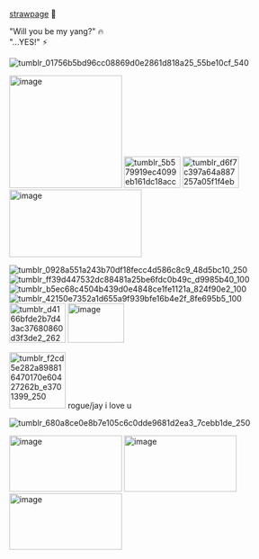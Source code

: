[strawpage](https://picojutsu.straw.page/) 💚

"Will you be my yang?" 🔥      
"...YES!" ⚡  

![tumblr_01756b5bd96cc08869d0e2861d818a25_55be10cf_540](https://github.com/user-attachments/assets/86dce30f-3b8c-4945-938c-598c9efe9a01)

<img width="200" height="200" alt="image" src="https://github.com/user-attachments/assets/3d1c4ad2-6871-4b3f-8932-f98492245198" />  
<img width="100" height="56" alt="tumblr_5b579919ec4099eb161dc18acc49ad4e_40de2a4d_100" src="https://github.com/user-attachments/assets/77a44353-f378-457a-998e-9b1ca966bdf3" /> 
<img width="100" height="56" alt="tumblr_d6f7c397a64a887257a05f1f4ebee1a4_adfe9475_100" src="https://github.com/user-attachments/assets/6d126875-0e59-42b7-af02-2d417e3e4129" />
<img width="235" height="120" alt="image" src="https://github.com/user-attachments/assets/7223eff2-1b24-4230-a4d1-61c5abdc6a45" /> 








![tumblr_0928a551a243b70df18fecc4d586c8c9_48d5bc10_250](https://github.com/user-attachments/assets/7598794a-352a-49b6-acb1-581be61cb4e3)  ![tumblr_ff39d447532dc88481a25be6fdc0b49c_d9985b40_100](https://github.com/user-attachments/assets/4154f071-7499-4909-94c6-2f37e7e9d098)  ![tumblr_b5ec68c4504b439d0e4848ce1fe1121a_824f90e2_100](https://github.com/user-attachments/assets/b813f360-d59f-43ff-9fbe-5fa42683f2d8) ![tumblr_42150e7352a1d655a9f939bfe16b4e2f_8fe695b5_100](https://github.com/user-attachments/assets/4caa594c-b7b9-40fc-969c-5e076e15f634) <img width="100" height="70" alt="tumblr_d4166bfde2b7d43ac37680860d3f3de2_2627bb2e_100" src="https://github.com/user-attachments/assets/c2fb4fab-2d6d-4b72-9ee7-16252e772f42" />  <img width="100" height="70" alt="image" src="https://github.com/user-attachments/assets/a47fa24f-8a5f-43d4-84d1-fc6ac0328f54" />







<img width="100" height="100" alt="tumblr_f2cd5e282a898816470170e60427262b_e3701399_250" src="https://github.com/user-attachments/assets/c5eacc4f-0edd-478b-83c9-12b9afed1a5b" />
rogue/jay i love u



![tumblr_680a8ce0e8b7e105c6c0dde9681d2ea3_7cebb1de_250](https://github.com/user-attachments/assets/d9d29d51-dcb9-41b9-bac2-eab11fbd8932) 



<img width="200" height="100" alt="image" src="https://github.com/user-attachments/assets/6e964e4d-6dea-412f-8287-671762a774ea" />  <img width="200" height="100" alt="image" src="https://github.com/user-attachments/assets/c354f6d2-4905-4f72-bd41-5299b4931eeb" />  <img width="200" height="100" alt="image" src="https://github.com/user-attachments/assets/6ec91602-ce1b-4c55-9e76-2575c67d35fb" />


